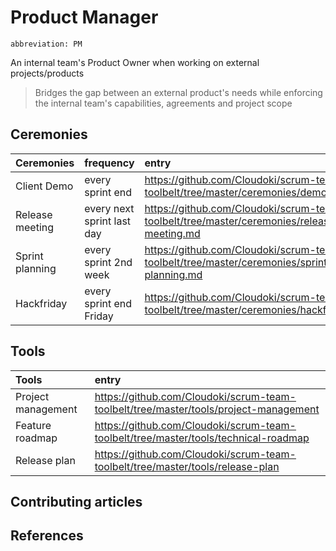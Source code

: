 # Product Manager
`abbreviation: PM`

An internal team's Product Owner when working on external projects/products

> Bridges the gap between an external product's needs while enforcing the internal team's capabilities, agreements and project scope

## Ceremonies

Ceremonies | frequency | entry
:---|:---|:---
Client Demo | every sprint end | https://github.com/Cloudoki/scrum-team-toolbelt/tree/master/ceremonies/demo.md
Release meeting | every next sprint last day |https://github.com/Cloudoki/scrum-team-toolbelt/tree/master/ceremonies/release-meeting.md
Sprint planning | every sprint 2nd week | https://github.com/Cloudoki/scrum-team-toolbelt/tree/master/ceremonies/sprint-planning.md
Hackfriday | every sprint end Friday | https://github.com/Cloudoki/scrum-team-toolbelt/tree/master/ceremonies/hackfriday.md

## Tools

Tools | entry
:---|:---|
Project management | https://github.com/Cloudoki/scrum-team-toolbelt/tree/master/tools/project-management
Feature roadmap | https://github.com/Cloudoki/scrum-team-toolbelt/tree/master/tools/technical-roadmap
Release plan | https://github.com/Cloudoki/scrum-team-toolbelt/tree/master/tools/release-plan

## Contributing articles

## References
